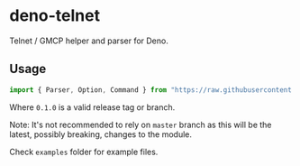 # deno-telnet

Telnet / GMCP helper and parser for Deno.

## Usage

```ts
import { Parser, Option, Command } from "https://raw.githubusercontent.com/envis10n/deno-telnet/0.1.0/mod.ts";
```

Where `0.1.0` is a valid release tag or branch.

Note: It's not recommended to rely on `master` branch as this will be the latest, possibly breaking, changes to the module.

Check `examples` folder for example files.
